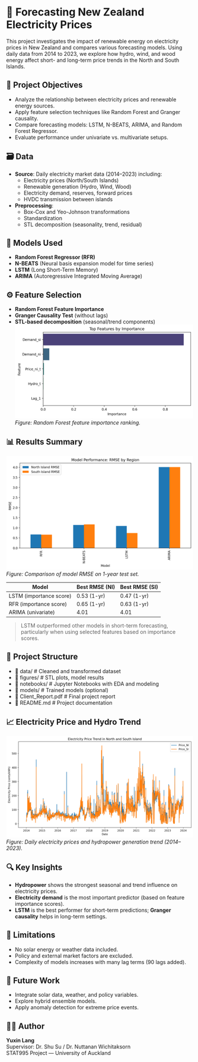 # 🔋 Forecasting New Zealand Electricity Prices

This project investigates the impact of renewable energy on electricity prices in New Zealand and compares various forecasting models. Using daily data from 2014 to 2023, we explore how hydro, wind, and wood energy affect short- and long-term price trends in the North and South Islands.

## 📌 Project Objectives

- Analyze the relationship between electricity prices and renewable energy sources.
- Apply feature selection techniques like Random Forest and Granger causality.
- Compare forecasting models: LSTM, N-BEATS, ARIMA, and Random Forest Regressor.
- Evaluate performance under univariate vs. multivariate setups.

## 🗃️ Data

- **Source**: Daily electricity market data (2014–2023) including:
  - Electricity prices (North/South Islands)
  - Renewable generation (Hydro, Wind, Wood)
  - Electricity demand, reserves, forward prices
  - HVDC transmission between islands
- **Preprocessing**:
  - Box-Cox and Yeo-Johnson transformations
  - Standardization
  - STL decomposition (seasonality, trend, residual)

## 🧠 Models Used

- **Random Forest Regressor (RFR)**
- **N-BEATS** (Neural basis expansion model for time series)
- **LSTM** (Long Short-Term Memory)
- **ARIMA** (Autoregressive Integrated Moving Average)

## ⚙️ Feature Selection

- **Random Forest Feature Importance**
- **Granger Causality Test** (without lags)
- **STL-based decomposition** (seasonal/trend components)
![Feature Importance](Importance_Score.png)
*Figure: Random Forest feature importance ranking.*

## 📊 Results Summary

![Model RMSE Comparison](RMSE_Comparison.png)
*Figure: Comparison of model RMSE on 1-year test set.*

| Model | Best RMSE (NI) | Best RMSE (SI) |
|-------|----------------|----------------|
| LSTM (importance score) | 0.53 (1-yr) | 0.47 (1-yr) |
| RFR (importance score)  | 0.65 (1-yr) | 0.63 (1-yr) |
| ARIMA (univariate)      | 4.01        | 4.01        |

> LSTM outperformed other models in short-term forecasting, particularly when using selected features based on importance scores.

## 📁 Project Structure

- 📂 data/ # Cleaned and transformed dataset
- 📂 figures/ # STL plots, model results
- 📂 notebooks/ # Jupyter Notebooks with EDA and modeling
- 📂 models/ # Trained models (optional)
- 📄 Client_Report.pdf # Final project report
- 📄 README.md # Project documentation


## 📈 Electricity Price and Hydro Trend

![Price and Hydro Trend](Yearly_Trending.png)
*Figure: Daily electricity prices and hydropower generation trend (2014–2023).*

## 🔍 Key Insights

- **Hydropower** shows the strongest seasonal and trend influence on electricity prices.
- **Electricity demand** is the most important predictor (based on feature importance scores).
- **LSTM** is the best performer for short-term predictions; **Granger causality** helps in long-term settings.

## 📌 Limitations

- No solar energy or weather data included.
- Policy and external market factors are excluded.
- Complexity of models increases with many lag terms (90 lags added).

## 🔮 Future Work

- Integrate solar data, weather, and policy variables.
- Explore hybrid ensemble models.
- Apply anomaly detection for extreme price events.

## 🧑‍💻 Author

**Yuxin Lang**  
Supervisor: Dr. Shu Su / Dr. Nuttanan Wichitaksorn  
STAT995 Project — University of Auckland
